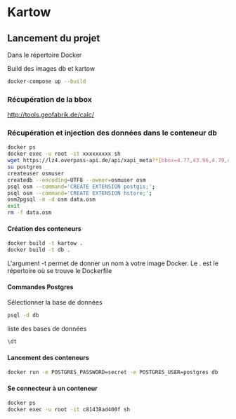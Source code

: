 # Kartow

## Lancement du projet

Dans le répertoire Docker

Build des images db et kartow
```bash
docker-compose up --build
```

### Récupération de la bbox

http://tools.geofabrik.de/calc/


### Récupération et injection des données dans le conteneur db
```bash
docker ps
docker exec -u root -it xxxxxxxxx sh
wget https://lz4.overpass-api.de/api/xapi_meta?*[bbox=4.77,43.96,4.79,43.97] -O data.osm
su postgres
createuser osmuser
createdb --encoding=UTF8 --owner=osmuser osm
psql osm --command='CREATE EXTENSION postgis;';
psql osm --command='CREATE EXTENSION hstore;';
osm2pgsql -m -d osm data.osm
exit
rm -f data.osm
```

#### Création des conteneurs
```bash
docker build -t kartow .
docker build -t db .
```

L'argument -t permet de donner un nom à votre image Docker.
Le . est le répertoire où se trouve le Dockerfile

#### Commandes Postgres

Sélectionner la base de données
```bash
psql -d db
```

liste des bases de données
```bash
\dt
```

#### Lancement des conteneurs
```bash
docker run -e POSTGRES_PASSWORD=secret -e POSTGRES_USER=postgres db
```

#### Se connecteur à un conteneur
```bash
docker ps
docker exec -u root -it c81438ad400f sh
```
